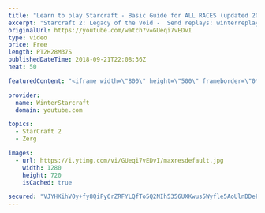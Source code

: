 ```yaml
---
title: "Learn to play Starcraft - Basic Guide for ALL RACES (updated 2017) #2"
excerpt: "Starcraft 2: Legacy of the Void -  Send replays: winterreplays@gmail.com ( -- Watch live at https://www.twitch.tv/wintergaming"
originalUrl: https://youtube.com/watch?v=GUeqi7vEDvI
type: video
price: Free
length: PT2H28M37S
publishedDateTime: 2018-09-21T22:08:36Z
heat: 50

featuredContent: "<iframe width=\"800\" height=\"500\" frameborder=\"0\" src=\"https://www.youtube.com/embed/GUeqi7vEDvI\" allow=\"accelerometer; autoplay; encrypted-media; gyroscope; picture-in-picture\" allowfullscreen></iframe>"

provider:
  name: WinterStarcraft
  domain: youtube.com

topics:
  - StarCraft 2
  - Zerg

images:
  - url: https://i.ytimg.com/vi/GUeqi7vEDvI/maxresdefault.jpg
    width: 1280
    height: 720
    isCached: true

secured: "VJYHKihV0y+fy8QiFy6rZRFYLQfTo5Q2NIh5356UXKwus5Wyfle5AoUlnDDeFRiVoIL7Zb80TtFfgnt67FXMftg5kQy0Od41exU0ECsh+qn4/iRXtSdfudGUyzfGAaOJ8M1W/JwulmHpNn3n+W1DtqTfd6TYvfGuOnaisAp7Bh17EVNY8vMDm3Z7u7U/AorFu5cd4NtrC+XO3QQC858Hv64Z757unbhuz9kJ0aOg6cU5SE5LrxFXjN/sjWb9KKSYdoGBYbXDjXKYOtKjeOAlirRb4qbXss+tEV43i/X6AjV1OP8TD3exFdMjhVhrMchkAHlBY3yBe5ULa3JcoiT4Gp3907UuYOsZgEw/N8nIiNmS1a9ULTsB2SVx6v2gRHETNL+3lnKhmzfjxSSNOQTm5qdniqzLSFPBmHzdC9zZmeQ=;z0XlzJCQvy7by4NmS67l9A=="
---
```


